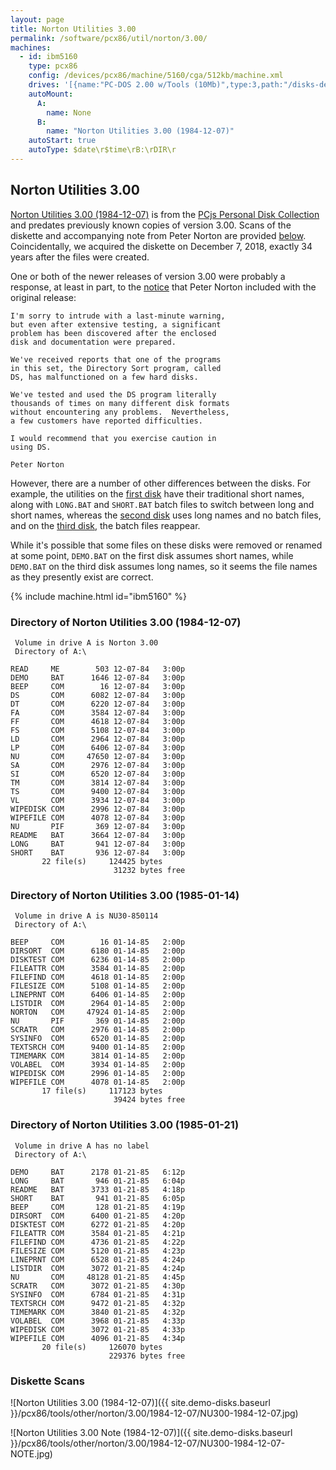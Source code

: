 ```yaml
---
layout: page
title: Norton Utilities 3.00
permalink: /software/pcx86/util/norton/3.00/
machines:
  - id: ibm5160
    type: pcx86
    config: /devices/pcx86/machine/5160/cga/512kb/machine.xml
    drives: '[{name:"PC-DOS 2.00 w/Tools (10Mb)",type:3,path:"/disks-demo/pcx86/drives/10mb/PCDOS200-C400.json"},{name:"MS-DOS 1.x/2.x Source (10Mb)",type:3,path:"/disks-demo/pcx86/dos/microsoft/2.00/MSDOS-SRC.json"}]'
    autoMount:
      A:
        name: None
      B:
        name: "Norton Utilities 3.00 (1984-12-07)"
    autoStart: true
    autoType: $date\r$time\rB:\rDIR\r
---
```


Norton Utilities 3.00
---------------------

[Norton Utilities 3.00 (1984-12-07)](#directory-of-norton-utilities-300-1984-12-07) is from the
[PCjs Personal Disk Collection](/disks/pcx86/personal/) and predates previously known copies of version 3.00.
Scans of the diskette and accompanying note from Peter Norton are provided [below](#diskette-scans).
Coincidentally, we acquired the diskette on December 7, 2018, exactly 34 years after the files were created.

One or both of the newer releases of version 3.00 were probably a response, at least in part, to the
[notice](#diskette-scans) that Peter Norton included with the original release:

    I'm sorry to intrude with a last-minute warning,
    but even after extensive testing, a significant
    problem has been discovered after the enclosed
    disk and documentation were prepared.

    We've received reports that one of the programs
    in this set, the Directory Sort program, called
    DS, has malfunctioned on a few hard disks.

    We've tested and used the DS program literally
    thousands of times on many different disk formats
    without encountering any problems.  Nevertheless,
    a few customers have reported difficulties.

    I would recommend that you exercise caution in
    using DS.

    Peter Norton

However, there are a number of other differences between the disks.  For example, the utilities
on the [first disk](#directory-of-norton-utilities-300-1985-12-07) have their traditional short names,
along with `LONG.BAT` and `SHORT.BAT` batch files to switch between long and short names, whereas the
[second disk](#directory-of-norton-utilities-300-1985-01-14) uses long names and no batch files,
and on the [third disk](#directory-of-norton-utilities-300-1985-01-21), the batch files reappear.

While it's possible that some files on these disks were removed or renamed at some point, `DEMO.BAT`
on the first disk assumes short names, while `DEMO.BAT` on the third disk assumes long names,
so it seems the file names as they presently exist are correct.

{% include machine.html id="ibm5160" %}

### Directory of Norton Utilities 3.00 (1984-12-07)

	 Volume in drive A is Norton 3.00
	 Directory of A:\

	READ     ME        503 12-07-84   3:00p
	DEMO     BAT      1646 12-07-84   3:00p
	BEEP     COM        16 12-07-84   3:00p
	DS       COM      6082 12-07-84   3:00p
	DT       COM      6220 12-07-84   3:00p
	FA       COM      3584 12-07-84   3:00p
	FF       COM      4618 12-07-84   3:00p
	FS       COM      5108 12-07-84   3:00p
	LD       COM      2964 12-07-84   3:00p
	LP       COM      6406 12-07-84   3:00p
	NU       COM     47650 12-07-84   3:00p
	SA       COM      2976 12-07-84   3:00p
	SI       COM      6520 12-07-84   3:00p
	TM       COM      3814 12-07-84   3:00p
	TS       COM      9400 12-07-84   3:00p
	VL       COM      3934 12-07-84   3:00p
	WIPEDISK COM      2996 12-07-84   3:00p
	WIPEFILE COM      4078 12-07-84   3:00p
	NU       PIF       369 12-07-84   3:00p
	README   BAT      3664 12-07-84   3:00p
	LONG     BAT       941 12-07-84   3:00p
	SHORT    BAT       936 12-07-84   3:00p
	       22 file(s)     124425 bytes
	                       31232 bytes free

### Directory of Norton Utilities 3.00 (1985-01-14)

	 Volume in drive A is NU30-850114
	 Directory of A:\

	BEEP     COM        16 01-14-85   2:00p
	DIRSORT  COM      6180 01-14-85   2:00p
	DISKTEST COM      6236 01-14-85   2:00p
	FILEATTR COM      3584 01-14-85   2:00p
	FILEFIND COM      4618 01-14-85   2:00p
	FILESIZE COM      5108 01-14-85   2:00p
	LINEPRNT COM      6406 01-14-85   2:00p
	LISTDIR  COM      2964 01-14-85   2:00p
	NORTON   COM     47924 01-14-85   2:00p
	NU       PIF       369 01-14-85   2:00p
	SCRATR   COM      2976 01-14-85   2:00p
	SYSINFO  COM      6520 01-14-85   2:00p
	TEXTSRCH COM      9400 01-14-85   2:00p
	TIMEMARK COM      3814 01-14-85   2:00p
	VOLABEL  COM      3934 01-14-85   2:00p
	WIPEDISK COM      2996 01-14-85   2:00p
	WIPEFILE COM      4078 01-14-85   2:00p
	       17 file(s)     117123 bytes
	                       39424 bytes free

### Directory of Norton Utilities 3.00 (1985-01-21)

	 Volume in drive A has no label
	 Directory of A:\

	DEMO     BAT      2178 01-21-85   6:12p
	LONG     BAT       946 01-21-85   6:04p
	README   BAT      3733 01-21-85   4:18p
	SHORT    BAT       941 01-21-85   6:05p
	BEEP     COM       128 01-21-85   4:19p
	DIRSORT  COM      6400 01-21-85   4:20p
	DISKTEST COM      6272 01-21-85   4:20p
	FILEATTR COM      3584 01-21-85   4:21p
	FILEFIND COM      4736 01-21-85   4:22p
	FILESIZE COM      5120 01-21-85   4:23p
	LINEPRNT COM      6528 01-21-85   4:24p
	LISTDIR  COM      3072 01-21-85   4:24p
	NU       COM     48128 01-21-85   4:45p
	SCRATR   COM      3072 01-21-85   4:30p
	SYSINFO  COM      6784 01-21-85   4:31p
	TEXTSRCH COM      9472 01-21-85   4:32p
	TIMEMARK COM      3840 01-21-85   4:32p
	VOLABEL  COM      3968 01-21-85   4:33p
	WIPEDISK COM      3072 01-21-85   4:33p
	WIPEFILE COM      4096 01-21-85   4:34p
	       20 file(s)     126070 bytes
	                      229376 bytes free

### Diskette Scans

![Norton Utilities 3.00 (1984-12-07)]({{ site.demo-disks.baseurl }}/pcx86/tools/other/norton/3.00/1984-12-07/NU300-1984-12-07.jpg)

![Norton Utilities 3.00 Note (1984-12-07)]({{ site.demo-disks.baseurl }}/pcx86/tools/other/norton/3.00/1984-12-07/NU300-1984-12-07-NOTE.jpg)
